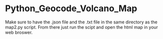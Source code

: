 # Python_Geocode_Volcano_Map

Make sure to have the .json file and the .txt file in the same directory as the map2.py script. From there just run the scipt and open the html map in your web broswer.

